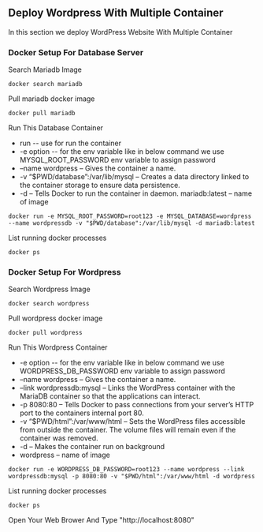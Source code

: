 ## Deploy Wordpress With Multiple Container 
In this section we deploy WordPress Website With Multiple Container

### Docker Setup For Database Server 

Search Mariadb Image
```
docker search mariadb
```

Pull mariadb docker image
```
docker pull mariadb
```

Run This Database Container 
* run -- use for run the container
* -e option -- for the env variable like in below command we use MYSQL_ROOT_PASSWORD env variable to assign password
* –name wordpress – Gives the container a name.
* -v “$PWD/database”:/var/lib/mysql – Creates a data directory linked to the container storage to ensure data persistence.
* -d – Tells Docker to run the container in daemon.
mariadb:latest – name of image
```
docker run -e MYSQL_ROOT_PASSWORD=root123 -e MYSQL_DATABASE=wordpress --name wordpressdb -v "$PWD/database":/var/lib/mysql -d mariadb:latest
```

List running docker processes 
```
docker ps
```


### Docker Setup For Wordpress

Search Wordpress Image
```
docker search wordpress
```

Pull wordpress docker image
```
docker pull wordpress
```

Run This Wordpress Container
* -e option -- for the env variable like in below command we use WORDPRESS_DB_PASSWORD env variable to assign password
* –name wordpress – Gives the container a name.
* –link wordpressdb:mysql – Links the WordPress container with the MariaDB container so that the applications can interact.
* -p 8080:80 – Tells Docker to pass connections from your server’s HTTP port to the containers internal port 80.
* -v “$PWD/html”:/var/www/html – Sets the WordPress files accessible from outside the container. The volume files will remain even if the container was removed.
* -d – Makes the container run on background
* wordpress – name of image
```
docker run -e WORDPRESS_DB_PASSWORD=root123 --name wordpress --link wordpressdb:mysql -p 8080:80 -v "$PWD/html":/var/www/html -d wordpress
```

List running docker processes
```
docker ps
```
Open Your Web Brower And Type "http://localhost:8080"
